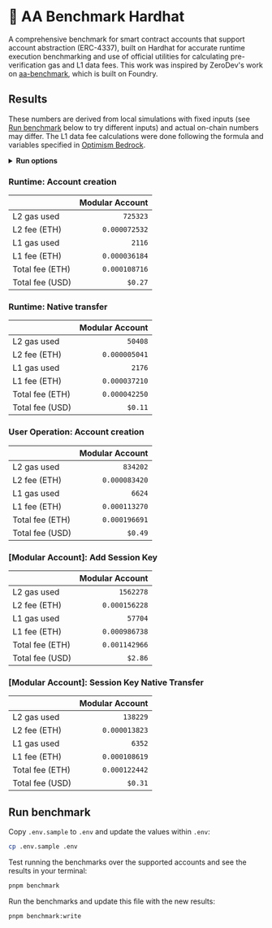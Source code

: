 # 👷 AA Benchmark Hardhat

A comprehensive benchmark for smart contract accounts that support account abstraction (ERC-4337), built on Hardhat for accurate runtime execution benchmarking and use of official utilities for calculating pre-verification gas and L1 data fees. This work was inspired by ZeroDev's work on [aa-benchmark](https://github.com/zerodevapp/aa-benchmark), which is built on Foundry.

## Results

These numbers are derived from local simulations with fixed inputs (see [Run benchmark](#run-benchmark) below to try different inputs) and actual on-chain numbers may differ. The L1 data fee calculations were done following the formula and variables specified in [Optimism Bedrock](https://docs.optimism.io/stack/transactions/fees#bedrock).

<!-- BENCHMARK_RESULTS -->

<details>
<summary><b>Run options</b></summary>

Last run: Fri, 16 Feb 2024 01:09:27 GMT
| Option              |   Value |
| :------------------ | ------: |
| L2 gas price (Gwei) |   `0.1` |
| L1 gas price (Gwei) |    `25` |
| ETH price (USD)     | `$2500` |

</details>

### Runtime: Account creation

|                 | Modular Account |
| :-------------- | --------------: |
| L2 gas used     |        `725323` |
| L2 fee (ETH)    |   `0.000072532` |
| L1 gas used     |          `2116` |
| L1 fee (ETH)    |   `0.000036184` |
| Total fee (ETH) |   `0.000108716` |
| Total fee (USD) |         `$0.27` |

### Runtime: Native transfer

|                 | Modular Account |
| :-------------- | --------------: |
| L2 gas used     |         `50408` |
| L2 fee (ETH)    |   `0.000005041` |
| L1 gas used     |          `2176` |
| L1 fee (ETH)    |   `0.000037210` |
| Total fee (ETH) |   `0.000042250` |
| Total fee (USD) |         `$0.11` |

### User Operation: Account creation

|                 | Modular Account |
| :-------------- | --------------: |
| L2 gas used     |        `834202` |
| L2 fee (ETH)    |   `0.000083420` |
| L1 gas used     |          `6624` |
| L1 fee (ETH)    |   `0.000113270` |
| Total fee (ETH) |   `0.000196691` |
| Total fee (USD) |         `$0.49` |

### [Modular Account]: Add Session Key

|                 | Modular Account |
| :-------------- | --------------: |
| L2 gas used     |       `1562278` |
| L2 fee (ETH)    |   `0.000156228` |
| L1 gas used     |         `57704` |
| L1 fee (ETH)    |   `0.000986738` |
| Total fee (ETH) |   `0.001142966` |
| Total fee (USD) |         `$2.86` |

### [Modular Account]: Session Key Native Transfer

|                 | Modular Account |
| :-------------- | --------------: |
| L2 gas used     |        `138229` |
| L2 fee (ETH)    |   `0.000013823` |
| L1 gas used     |          `6352` |
| L1 fee (ETH)    |   `0.000108619` |
| Total fee (ETH) |   `0.000122442` |
| Total fee (USD) |         `$0.31` |

<!-- /BENCHMARK_RESULTS -->

## Run benchmark

Copy `.env.sample` to `.env` and update the values within `.env`:

```bash
cp .env.sample .env
```

Test running the benchmarks over the supported accounts and see the results in your terminal:

```bash
pnpm benchmark
```

Run the benchmarks and update this file with the new results:

```bash
pnpm benchmark:write
```
